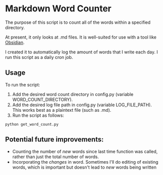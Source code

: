 # Markdown Word Counter

The purpose of this script is to count all of the words within a specified directory.

At present, it only looks at .md files. It is well-suited for use with a tool like [Obsidian](https://obsidian.md).

I created it to automatically log the amount of words that I write each day. I run this script as a daily cron job.

## Usage
To run the script:
1. Add the desired word count directory in config.py (variable WORD_COUNT_DIRECTORY).
2. Add the desired log file path in config.py (variable LOG_FILE_PATH). This works best as a plaintext file (such as .md).
3. Run the script as follows:

```
python get_word_count.py
```


## Potential future improvements:
- Counting the number of *new* words since last time function was called, rather than just the total number of words.
- Incorporating the *changes* in word. Sometimes I'll do editing of existing words, which is important but doesn't lead to *new* words being written
